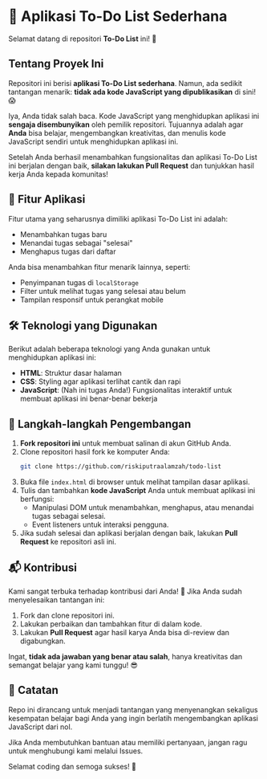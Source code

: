 # 📝 Aplikasi To-Do List Sederhana

Selamat datang di repositori **To-Do List** ini! 🚀

## Tentang Proyek Ini
Repositori ini berisi **aplikasi To-Do List sederhana**. Namun, ada sedikit tantangan menarik: **tidak ada kode JavaScript yang dipublikasikan** di sini! 😱

Iya, Anda tidak salah baca. Kode JavaScript yang menghidupkan aplikasi ini **sengaja disembunyikan** oleh pemilik repositori. Tujuannya adalah agar **Anda** bisa belajar, mengembangkan kreativitas, dan menulis kode JavaScript sendiri untuk menghidupkan aplikasi ini.

Setelah Anda berhasil menambahkan fungsionalitas dan aplikasi To-Do List ini berjalan dengan baik, **silakan lakukan Pull Request** dan tunjukkan hasil kerja Anda kepada komunitas!

## 🎯 Fitur Aplikasi
Fitur utama yang seharusnya dimiliki aplikasi To-Do List ini adalah:
- Menambahkan tugas baru
- Menandai tugas sebagai "selesai"
- Menghapus tugas dari daftar

Anda bisa menambahkan fitur menarik lainnya, seperti:
- Penyimpanan tugas di `localStorage`
- Filter untuk melihat tugas yang selesai atau belum
- Tampilan responsif untuk perangkat mobile

## 🛠 Teknologi yang Digunakan
Berikut adalah beberapa teknologi yang Anda gunakan untuk menghidupkan aplikasi ini:
- **HTML**: Struktur dasar halaman
- **CSS**: Styling agar aplikasi terlihat cantik dan rapi
- **JavaScript**: (Nah ini tugas Anda!) Fungsionalitas interaktif untuk membuat aplikasi ini benar-benar bekerja

## 🚀 Langkah-langkah Pengembangan
1. **Fork repositori ini** untuk membuat salinan di akun GitHub Anda.
2. Clone repositori hasil fork ke komputer Anda:
   ```bash
   git clone https://github.com/riskiputraalamzah/todo-list
   ```
3. Buka file `index.html` di browser untuk melihat tampilan dasar aplikasi.
4. Tulis dan tambahkan **kode JavaScript** Anda untuk membuat aplikasi ini berfungsi:
   - Manipulasi DOM untuk menambahkan, menghapus, atau menandai tugas sebagai selesai.
   - Event listeners untuk interaksi pengguna.
5. Jika sudah selesai dan aplikasi berjalan dengan baik, lakukan **Pull Request** ke repositori asli ini.

## 📬 Kontribusi
Kami sangat terbuka terhadap kontribusi dari Anda! 🎉 Jika Anda sudah menyelesaikan tantangan ini:
1. Fork dan clone repositori ini.
2. Lakukan perbaikan dan tambahkan fitur di dalam kode.
3. Lakukan **Pull Request** agar hasil karya Anda bisa di-review dan digabungkan.

Ingat, **tidak ada jawaban yang benar atau salah**, hanya kreativitas dan semangat belajar yang kami tunggu! 😎

## 📢 Catatan
Repo ini dirancang untuk menjadi tantangan yang menyenangkan sekaligus kesempatan belajar bagi Anda yang ingin berlatih mengembangkan aplikasi JavaScript dari nol.

Jika Anda membutuhkan bantuan atau memiliki pertanyaan, jangan ragu untuk menghubungi kami melalui Issues.

Selamat coding dan semoga sukses! 🎉

